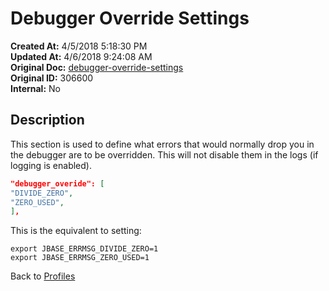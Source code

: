 # Debugger Override Settings

**Created At:** 4/5/2018 5:18:30 PM  
**Updated At:** 4/6/2018 9:24:08 AM  
**Original Doc:** [debugger-override-settings](https://docs.jbase.com/44253-profiles/debugger-override-settings)  
**Original ID:** 306600  
**Internal:** No  

## Description

This section is used to define what errors that would normally drop you in the debugger are to be overridden. This will not disable them in the logs (if logging is enabled).

``` json
"debugger_overide": [
"DIVIDE_ZERO",
"ZERO_USED",
],
```

This is the equivalent to setting:

```
export JBASE_ERRMSG_DIVIDE_ZERO=1
export JBASE_ERRMSG_ZERO_USED=1
```

Back to [Profiles](./../jbase-profiles)

